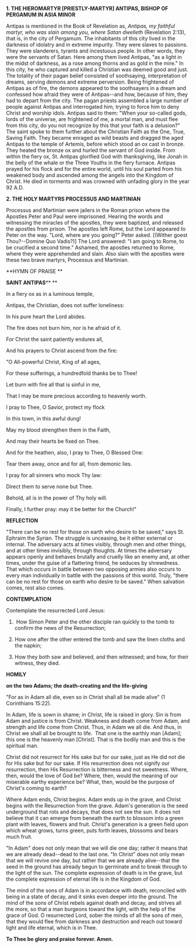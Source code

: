 
**1. THE HIEROMARTYR [PRIESTLY-MARTYR] ANTIPAS, BISHOP OF PERGAMUM IN ASIA MINOR**

Antipas is mentioned in the Book of Revelation as, *Antipas, my faithful martyr, who was slain among you, where Satan dwelleth* (Revelation 2:13), that is, in the city of Pergamum. The inhabitants of this city lived in the darkness of idolatry and in extreme impurity. They were slaves to passions. They were slanderers, tyrants and incestuous people. In other words, they were the servants of Satan. Here among them lived Antipas, "as a light in the midst of darkness, as a rose among thorns and as gold in the mire." In this city, he who captured and killed a Christian was deemed good and just. The totality of their pagan belief consisted of soothsaying, interpretation of dreams, serving demons and extreme perversion. Being frightened of Antipas as of fire, the demons appeared to the soothsayers in a dream and confessed how afraid they were of Antipas--and how, because of him, they had to depart from the city. The pagan priests assembled a large number of people against Antipas and interrogated him, trying to force him to deny Christ and worship idols. Antipas said to them: "When your so-called gods, lords of the universe, are frightened of me, a mortal man, and must flee from this city, do you not recognize by this that your faith is a delusion?" The saint spoke to them further about the Christian Faith as the One, True, Saving Faith. They became enraged as wild beasts and dragged the aged Antipas to the temple of Artemis, before which stood an ox cast in bronze. They heated the bronze ox and hurled the servant of God inside. From within the fiery ox, St. Antipas glorified God with thanksgiving, like Jonah in the belly of the whale or the Three Youths in the fiery furnace. Antipas prayed for his flock and for the entire world, until his soul parted from his weakened body and ascended among the angels into the Kingdom of Christ. He died in torments and was crowned with unfading glory in the year 92 A.D.

**2. THE HOLY MARTYRS PROCESSUS AND MARTINIAN**

Processus and Martinian were jailers in the Roman prison where the Apostles Peter and Paul were imprisoned. Hearing the words and witnessing the miracles of the apostles, they were baptized, and released the apostles from prison. The apostles left Rome, but the Lord appeared to Peter on the way. "Lord, where are you going?" Peter asked. [(Wither goest Thou?--Domine Quo Vadis?)] The Lord answered: "I am going to Rome, to be crucified a second time." Ashamed, the apostles returned to Rome, where they were apprehended and slain. Also slain with the apostles were these two brave martyrs, Processus and Martinian.



**HYMN OF PRAISE
**

**SAINT ANTIPAS****
**

In a fiery ox as in a luminous temple,

Antipas, the Christian, does not suffer loneliness:

In his pure heart the Lord abides.

The fire does not burn him, nor is he afraid of it.

For Christ the saint patiently endures all,

And his prayers to Christ ascend from the fire:

"O All-powerful Christ, King of all ages,

For these sufferings, a hundredfold thanks be to Thee!

Let burn with fire all that is sinful in me,

That I may be more precious according to heavenly worth.

I pray to Thee, O Savior, protect my flock

In this town, in this awful dung!

May my blood strengthen them in the Faith,

And may their hearts be fixed on Thee.

And for the heathen, also, I pray to Thee, O Blessed One:

Tear them away, once and for all, from demonic lies.

I pray for all sinners who mock Thy law:

Direct them to serve none but Thee.

Behold, all is in the power of Thy holy will.

Finally, I further pray: may it be better for the Church!"


**REFLECTION**

"There can be no rest for those on earth who desire to be saved," says St. Ephraim the Syrian. The struggle is unceasing, be it either external or internal. The adversary acts at times visibly, through men and other things, and at other times invisibly, through thoughts. At times the adversary appears openly and behaves brutally and cruelly like an enemy and, at other times, under the guise of a flattering friend, he seduces by shrewdness. That which occurs in battle between two opposing armies also occurs to every man individually in battle with the passions of this world. Truly, "there can be no rest for those on earth who desire to be saved." When salvation comes, rest also comes.

**CONTEMPLATION**

Contemplate the resurrected Lord Jesus:

1.  How Simon Peter and the other disciple ran quickly to the tomb to confirm the news of the Resurrection;

1.  How one after the other entered the tomb and saw the linen cloths and the napkin;

1.  How they both saw and believed, and then witnessed; and how, for their witness, they died.



**HOMILY**

**on the two Adams; the death-creating and the life-giving**

"For as in Adam all die, even so in Christ shall all be made alive" (1 Corinthians 15:22).

In Adam, life is sown in shame; in Christ, life is raised in glory. Sin is from Adam and justice is from Christ. Weakness and death come from Adam, and strength and life come from Christ. Thus, in Adam we all die. And thus, in Christ we shall all be brought to life.  That one is the earthly man [Adam]; this one is the heavenly man [Christ]. That is the bodily man and this is the spiritual man.

Christ did not resurrect for His sake but for our sake, just as He did not die for His sake but for our sake. If His resurrection does not signify our resurrection, then His Resurrection is bitterness and not sweetness. Where, then, would the love of God be? Where, then, would the meaning of our miserable earthy experience be? What, then, would be the purpose of Christ's coming to earth?

Where Adam ends, Christ begins. Adam ends up in the grave, and Christ begins with the Resurrection from the grave. Adam's generation is the seed underground that rots and decays, that does not see the sun. It does not believe that it can emerge from beneath the earth to blossom into a green plant with leaves, flowers and fruit. Christ's generation is a green field upon which wheat grows, turns green, puts forth leaves, blossoms and bears much fruit.

"In Adam" does not only mean that we will die one day; rather it means that we are already dead--dead to the last one. "In Christ" does not only mean that we will revive one day, but rather that we are already alive--that the seed in the ground has already begun to germinate and to break through to the light of the sun. The complete expression of death is in the grave, but the complete expression of eternal life is in the Kingdom of God.

The mind of the sons of Adam is in accordance with death, reconciled with being in a state of decay, and it sinks even deeper into the ground. The mind of the sons of Christ rebels against death and decay, and strives all the more, so that a man burgeons toward the light, with the help of the grace of God. O resurrected Lord, sober the minds of all the sons of men, that they would flee from darkness and destruction and reach out toward light and life eternal, which is in Thee.

**To Thee be glory and praise forever. Amen.**

